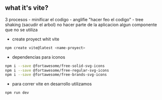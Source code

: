 ## what it's vite?
3 procesos - minificar el codigo - anglifie "hacer feo el codigo" - tree shaking (sacudir el arbol) no hacer parte de la aplicacion algun componente que no se utiliza

* create proyect whit vite
```bash
npm create vite@latest <name-proyect>
```

* dependencias para iconos
```bash
npm i --save @fortawesome/free-solid-svg-icons
npm i --save @fortawesome/free-regular-svg-icons
npm i --save @fortawesome/free-brands-svg-icons
```

* para correr vite en desarrollo utilizamos

```bash
npm run dev
```

